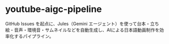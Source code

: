 # youtube-aigc-pipeline
GitHub Issues を起点に、Jules（Gemini エージェント）を使って台本・立ち絵・音声・環境音・サムネイルなどを自動生成し、AIによる日本語動画制作を効率化するパイプライン。
